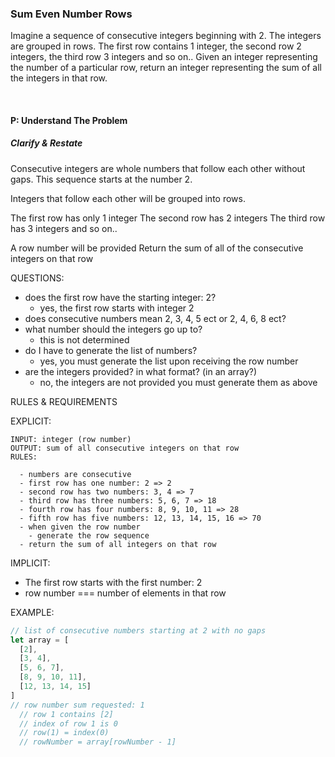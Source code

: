### Sum Even Number Rows

Imagine a sequence of consecutive integers beginning with 2.
The integers are grouped in rows.
The first row contains 1 integer, the second row 2 integers, the third row 3 integers and so on..
Given an integer representing the number of a particular row, return an integer representing the sum of all the integers in that row.

<br>

#### P: Understand The Problem

##### Clarify & Restate

Consecutive integers are whole numbers that follow each other without gaps. This sequence starts at the number 2.

Integers that follow each other will be grouped into rows.

The first row has only 1 integer
The second row has 2 integers
The third row has 3 integers
and so on..

A row number will be provided
Return the sum of all of the consecutive integers on that row


QUESTIONS:
- does the first row have the starting integer: 2?
  * yes, the first row starts with integer 2
- does consecutive numbers mean 2, 3, 4, 5 ect or 2, 4, 6, 8 ect?
- what number should the integers go up to?
  - this is not determined
- do I have to generate the list of numbers?
  - yes, you must generate the list upon receiving the row number
- are the integers provided? in what format? (in an array?)
  - no, the integers are not provided you must generate them as above


RULES & REQUIREMENTS

  EXPLICIT:

    INPUT: integer (row number)
    OUTPUT: sum of all consecutive integers on that row
    RULES: 
      
      - numbers are consecutive
      - first row has one number: 2 => 2
      - second row has two numbers: 3, 4 => 7
      - third row has three numbers: 5, 6, 7 => 18
      - fourth row has four numbers: 8, 9, 10, 11 => 28
      - fifth row has five numbers: 12, 13, 14, 15, 16 => 70
      - when given the row number
        - generate the row sequence
      - return the sum of all integers on that row

  IMPLICIT:
  - The first row starts with the first number: 2
  - row number === number of elements in that row 

EXAMPLE:
```JavaScript
// list of consecutive numbers starting at 2 with no gaps
let array = [
  [2],
  [3, 4],
  [5, 6, 7],
  [8, 9, 10, 11], 
  [12, 13, 14, 15]
]
// row number sum requested: 1
  // row 1 contains [2]
  // index of row 1 is 0
  // row(1) = index(0)
  // rowNumber = array[rowNumber - 1]
```

